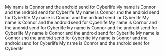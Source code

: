 My name is Connor and the android send for Cyberlife
My name is Connor and the android send for Cyberlife
My name is Connor and the android send for Cyberlife
My name is Connor and the android send for Cyberlife
My name is Connor and the android send for Cyberlife
My name is Connor and the android send for Cyberlife
My name is Connor and the android send for Cyberlife
My name is Connor and the android send for Cyberlife
My name is Connor and the android send for Cyberlife
My name is Connor and the android send for Cyberlife
My name is Connor and the android send for Cyberlife